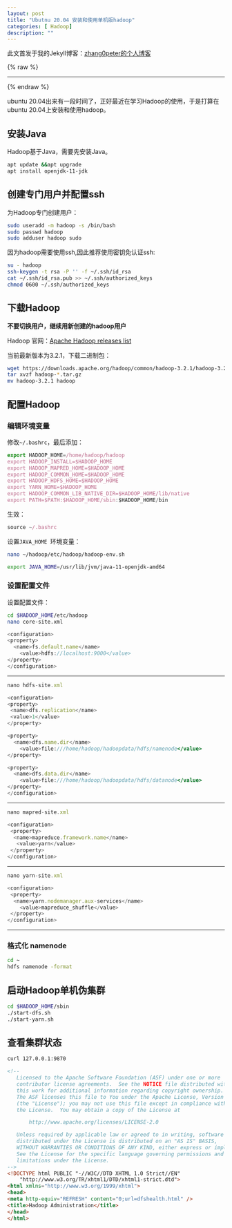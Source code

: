 ```yaml
---
layout: post
title: "Ubutnu 20.04 安装和使用单机版hadoop"
categories: [ Hadoop]
description: ""
---
```


此文首发于我的Jekyll博客：[zhang0peter的个人博客](https://zhang0peter.com)         

{% raw %}
***          
{% endraw %}

ubuntu 20.04出来有一段时间了，正好最近在学习Hadoop的使用，于是打算在ubuntu 20.04上安装和使用hadoop。

## 安装Java

Hadoop基于Java，需要先安装Java。

```sh
apt update &&apt upgrade
apt install openjdk-11-jdk
```
## 创建专门用户并配置ssh

为Hadoop专门创建用户：
```sh
sudo useradd -m hadoop -s /bin/bash
sudo passwd hadoop
sudo adduser hadoop sudo
```

因为hadoop需要使用ssh,因此推荐使用密钥免认证ssh:
```sh
su - hadoop 
ssh-keygen -t rsa -P '' -f ~/.ssh/id_rsa
cat ~/.ssh/id_rsa.pub >> ~/.ssh/authorized_keys
chmod 0600 ~/.ssh/authorized_keys
```
## 下载Hadoop

**不要切换用户，继续用新创建的hadoop用户**


Hadoop 官网：[Apache  Hadoop releases list](http://hadoop.apache.org/releases.html)

当前最新版本为3.2.1，下载二进制包：

```sh
wget https://downloads.apache.org/hadoop/common/hadoop-3.2.1/hadoop-3.2.1.tar.gz
tar xvzf hadoop-*.tar.gz
mv hadoop-3.2.1 hadoop
```

## 配置Hadoop

### 编辑环境变量

修改`~/.bashrc`，最后添加：
```js
export HADOOP_HOME=/home/hadoop/hadoop
export HADOOP_INSTALL=$HADOOP_HOME
export HADOOP_MAPRED_HOME=$HADOOP_HOME
export HADOOP_COMMON_HOME=$HADOOP_HOME
export HADOOP_HDFS_HOME=$HADOOP_HOME
export YARN_HOME=$HADOOP_HOME
export HADOOP_COMMON_LIB_NATIVE_DIR=$HADOOP_HOME/lib/native
export PATH=$PATH:$HADOOP_HOME/sbin:$HADOOP_HOME/bin
```
生效：
```js
source ~/.bashrc
```
设置`JAVA_HOME `环境变量：
```sh
nano ~/hadoop/etc/hadoop/hadoop-env.sh 
```
```sh
export JAVA_HOME=/usr/lib/jvm/java-11-openjdk-amd64
```

### 设置配置文件

设置配置文件：
```sh
cd $HADOOP_HOME/etc/hadoop
nano core-site.xml
```
```js
<configuration>
<property>
  <name>fs.default.name</name>
    <value>hdfs://localhost:9000</value>
</property>
</configuration>
```

**********

```js
nano hdfs-site.xml
```
```js
<configuration>
<property>
 <name>dfs.replication</name>
 <value>1</value>
</property>

<property>
  <name>dfs.name.dir</name>
    <value>file:///home/hadoop/hadoopdata/hdfs/namenode</value>
</property>

<property>
  <name>dfs.data.dir</name>
    <value>file:///home/hadoop/hadoopdata/hdfs/datanode</value>
</property>
</configuration>
```

***************

```js
nano mapred-site.xml
```
```js
<configuration>
 <property>
  <name>mapreduce.framework.name</name>
   <value>yarn</value>
 </property>
</configuration>
```
********
```js
nano yarn-site.xml
```
```js
<configuration>
 <property>
  <name>yarn.nodemanager.aux-services</name>
    <value>mapreduce_shuffle</value>
 </property>
</configuration>
```

**********

### 格式化 namenode 
```sh
cd ~
hdfs namenode -format
```

## 启动Hadoop单机伪集群

```sh
cd $HADOOP_HOME/sbin
./start-dfs.sh 
./start-yarn.sh 
```

## 查看集群状态
```sh
curl 127.0.0.1:9870
```
```html
<!--
   Licensed to the Apache Software Foundation (ASF) under one or more
   contributor license agreements.  See the NOTICE file distributed with
   this work for additional information regarding copyright ownership.
   The ASF licenses this file to You under the Apache License, Version 2.0
   (the "License"); you may not use this file except in compliance with
   the License.  You may obtain a copy of the License at

       http://www.apache.org/licenses/LICENSE-2.0

   Unless required by applicable law or agreed to in writing, software
   distributed under the License is distributed on an "AS IS" BASIS,
   WITHOUT WARRANTIES OR CONDITIONS OF ANY KIND, either express or implied.
   See the License for the specific language governing permissions and
   limitations under the License.
-->
<!DOCTYPE html PUBLIC "-//W3C//DTD XHTML 1.0 Strict//EN"
    "http://www.w3.org/TR/xhtml1/DTD/xhtml1-strict.dtd">
<html xmlns="http://www.w3.org/1999/xhtml">
<head>
<meta http-equiv="REFRESH" content="0;url=dfshealth.html" />
<title>Hadoop Administration</title>
</head>
</html>

```